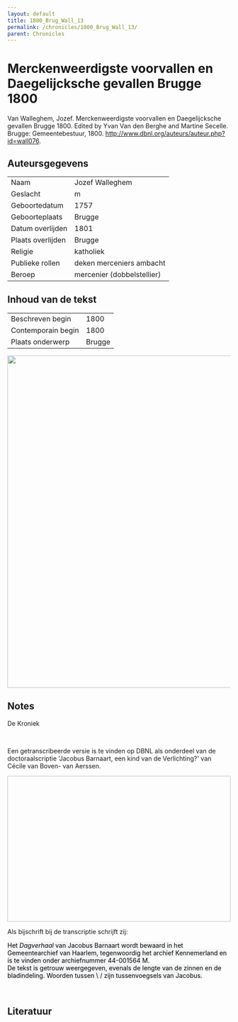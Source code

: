 ```yaml
---
layout: default
title: 1800_Brug_Wall_13
permalink: /chronicles/1800_Brug_Wall_13/
parent: Chronicles
--- 
```



# Merckenweerdigste voorvallen en Daegelijcksche gevallen Brugge 1800 

Van Walleghem, Jozef. Merckenweerdigste voorvallen en Daegelijcksche gevallen Brugge 1800. Edited by Yvan Van den Berghe and Martine Secelle. Brugge: Gemeentebestuur, 1800. http://www.dbnl.org/auteurs/auteur.php?id=wall076. 

## Auteursgegevens 

| | | 
| --------------- | --------------- | 
| Naam | Jozef Walleghem | 
| Geslacht | m | 
 | Geboortedatum | 1757 | 
| Geboorteplaats | Brugge | 
| Datum overlijden | 1801 | 
| Plaats overlijden | Brugge | 
| Religie | katholiek | 
| Publieke rollen | deken merceniers ambacht | 
| Beroep | mercenier (dobbelstellier) | 

## Inhoud van de tekst 

| | | 
| --------------- | --------------- | 
| Beschreven begin | 1800 | 
| Contemporain begin | 1800 | 
| Plaats onderwerp | Brugge | 

[<img src="..\..\barplots_chronicles\1800_Brug_Wall_13.jpg" width="750"/>](..\..\barplots_chronicles\1800_Brug_Wall_13.jpg) 

## Notes 

<div data-schema-version="8"><p>De Kroniek</p>
<p>&nbsp;</p>
<p>Een getranscribeerde versie is te vinden op DBNL als onderdeel van de doctoraalscriptie 'Jacobus Barnaart, een kind van de Verlichting?' van Cécile van Boven- van Aerssen.</p>
<p><img alt="" data-attachment-key="XMKBAG3I" width="606" height="329"></p>
<p>Als bijschrift bij de transcriptie schrijft zij:</p>
<p><span style="color: #000000"><span style="background-color: #f3f4f5">Het&nbsp;</span></span><em><span style="color: #000000"><span style="background-color: #f3f4f5">Dagverhaal</span></span></em><span style="color: #000000"><span style="background-color: #f3f4f5">&nbsp;van Jacobus Barnaart wordt bewaard in het Gemeentearchief van Haarlem, tegenwoordig het archief Kennemerland en is te vinden onder archiefnummer 44-001564 M.<br>De tekst is getrouw weergegeven, evenals de lengte van de zinnen en de bladindeling. Woorden tussen \ / zijn tussenvoegsels van Jacobus.</span></span></p>
<p>&nbsp;</p>
</div> 

## Literatuur 

